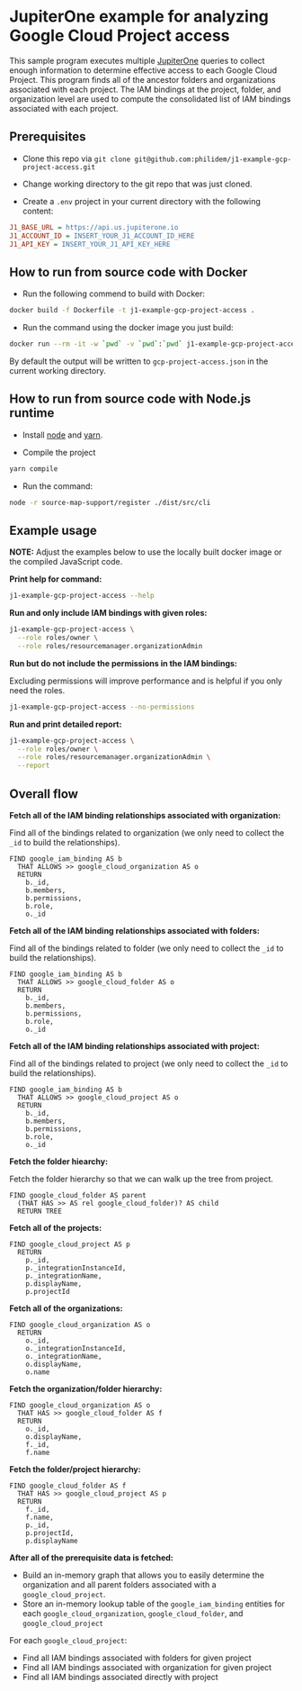 # JupiterOne example for analyzing Google Cloud Project access

This sample program executes multiple [JupiterOne](https://jupiterone.com/)
queries to collect enough information to determine effective access to each
Google Cloud Project. This program finds all of the ancestor folders
and organizations associated with each project. The IAM bindings at the
project, folder, and organization level are used to compute the consolidated
list of IAM bindings associated with each project.

## Prerequisites

- Clone this repo via
  `git clone git@github.com:philidem/j1-example-gcp-project-access.git`

- Change working directory to the git repo that was just cloned.

- Create a `.env` project in your current directory with the following content:

```ini
J1_BASE_URL = https://api.us.jupiterone.io
J1_ACCOUNT_ID = INSERT_YOUR_J1_ACCOUNT_ID_HERE
J1_API_KEY = INSERT_YOUR_J1_API_KEY_HERE
```

## How to run from source code with Docker

- Run the following commend to build with Docker:

```sh
docker build -f Dockerfile -t j1-example-gcp-project-access .
```

- Run the command using the docker image you just build:

```sh
docker run --rm -it -w `pwd` -v `pwd`:`pwd` j1-example-gcp-project-access
```

By default the output will be written to `gcp-project-access.json` in the
current working directory.

## How to run from source code with Node.js runtime

- Install [node](https://nodejs.org) and [yarn](https://yarnpkg.com/).

- Compile the project

```sh
yarn compile
```

- Run the command:

```sh
node -r source-map-support/register ./dist/src/cli
```

## Example usage

**NOTE:** Adjust the examples below to use the locally built docker image or the
compiled JavaScript code.

**Print help for command:**

```sh
j1-example-gcp-project-access --help
```

**Run and only include IAM bindings with given roles:**

```sh
j1-example-gcp-project-access \
  --role roles/owner \
  --role roles/resourcemanager.organizationAdmin
```

**Run but do not include the permissions in the IAM bindings:**

Excluding permissions will improve performance and is helpful if you only
need the roles.

```sh
j1-example-gcp-project-access --no-permissions
```

**Run and print detailed report:**

```sh
j1-example-gcp-project-access \
  --role roles/owner \
  --role roles/resourcemanager.organizationAdmin \
  --report
```

## Overall flow

**Fetch all of the IAM binding relationships associated with organization:**

Find all of the bindings related to organization (we only need to collect the
`_id` to build the relationships).

```j1ql
FIND google_iam_binding AS b
  THAT ALLOWS >> google_cloud_organization AS o
  RETURN
    b._id,
    b.members,
    b.permissions,
    b.role,
    o._id
```

**Fetch all of the IAM binding relationships associated with folders:**

Find all of the bindings related to folder (we only need to collect the `_id` to
build the relationships).

```j1ql
FIND google_iam_binding AS b
  THAT ALLOWS >> google_cloud_folder AS o
  RETURN
    b._id,
    b.members,
    b.permissions,
    b.role,
    o._id
```

**Fetch all of the IAM binding relationships associated with project:**

Find all of the bindings related to project (we only need to collect the `_id`
to build the relationships).

```j1ql
FIND google_iam_binding AS b
  THAT ALLOWS >> google_cloud_project AS o
  RETURN
    b._id,
    b.members,
    b.permissions,
    b.role,
    o._id
```

**Fetch the folder hiearchy:**

Fetch the folder hierarchy so that we can walk up the tree from project.

```j1ql
FIND google_cloud_folder AS parent
  (THAT HAS >> AS rel google_cloud_folder)? AS child
  RETURN TREE
```

**Fetch all of the projects:**

```j1ql
FIND google_cloud_project AS p
  RETURN
    p._id,
    p._integrationInstanceId,
    p._integrationName,
    p.displayName,
    p.projectId
```

**Fetch all of the organizations:**

```j1ql
FIND google_cloud_organization AS o
  RETURN
    o._id,
    o._integrationInstanceId,
    o._integrationName,
    o.displayName,
    o.name
```

**Fetch the organization/folder hierarchy:**

```j1ql
FIND google_cloud_organization AS o
  THAT HAS >> google_cloud_folder AS f
  RETURN
    o._id,
    o.displayName,
    f._id,
    f.name
```

**Fetch the folder/project hierarchy:**

```j1ql
FIND google_cloud_folder AS f
  THAT HAS >> google_cloud_project AS p
  RETURN
    f._id,
    f.name,
    p._id,
    p.projectId,
    p.displayName
```

**After all of the prerequisite data is fetched:**

- Build an in-memory graph that allows you to easily determine the organization
  and all parent folders associated with a `google_cloud_project`.
- Store an in-memory lookup table of the `google_iam_binding` entities for each
  `google_cloud_organization`, `google_cloud_folder`, and `google_cloud_project`

For each `google_cloud_project`:

- Find all IAM bindings associated with folders for given project
- Find all IAM bindings associated with organization for given project
- Find all IAM bindings associated directly with project
